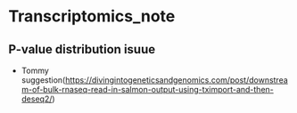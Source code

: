 # Transcriptomics_note
## P-value distribution isuue
- Tommy suggestion(https://divingintogeneticsandgenomics.com/post/downstream-of-bulk-rnaseq-read-in-salmon-output-using-tximport-and-then-deseq2/)
